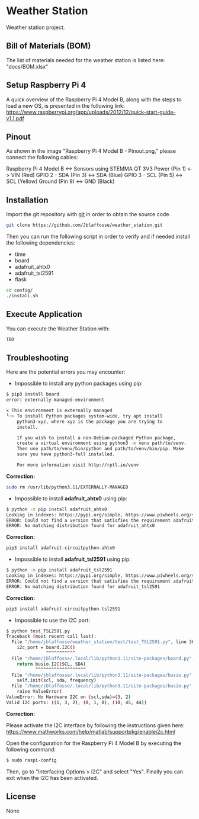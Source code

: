 # Weather Station

Weather station project.

## Bill of Materials (BOM)
The list of materials needed for the weather station is listed here: "docs/BOM.xlsx"

## Setup Raspberry Pi 4

A quick overview of the Raspberry Pi 4 Model B, along with the steps to load a new OS, is presented in the following link:
https://www.raspberrypi.org/app/uploads/2012/12/quick-start-guide-v1.1.pdf

## Pinout

As shown in the image "Raspberry Pi 4 Model B - Pinout.png," please connect the following cables:

Raspberry Pi 4 Model B <-> Sensors using STEMMA QT
3V3 Power (Pin 1) <-> VIN (Red)
GPIO 2 - SDA (Pin 3) <-> SDA (Blue)
GPIO 3 - SCL (Pin 5) <-> SCL (Yellow)
Ground (Pin 9) <-> GND (Black)


## Installation

Import the git repository with [git](https://github.com/) in order to obtain the source code.

```bash
git clone https://github.com/Jblaffosse/weather_station.git
```

Then you can run the following script in order to verify and if needed install the following dependencies:
- time
- board
- adafruit_ahtx0
- adafruit_tsl2591
- flask

```bash
cd config/
./install.sh
```

## Execute Application
You can execute the Weather Station with:

```bash
TBD
```

## Troubleshooting
Here are the potential errors you may encounter:

- Impossible to install any python packages using pip:

```bash
$ pip3 install board
error: externally-managed-environment

× This environment is externally managed
╰─> To install Python packages system-wide, try apt install
    python3-xyz, where xyz is the package you are trying to
    install.

    If you wish to install a non-Debian-packaged Python package,
    create a virtual environment using python3 -m venv path/to/venv.
    Then use path/to/venv/bin/python and path/to/venv/bin/pip. Make
    sure you have python3-full installed.

    For more information visit http://rptl.io/venv
```

**Correction:**

```bash
sudo rm /usr/lib/python3.11/EXTERNALLY-MANAGED
```

- Impossible to install **adafruit_ahtx0** using pip:

```bash
$ python -m pip install adafruit_ahtx0
Looking in indexes: https://pypi.org/simple, https://www.piwheels.org/simple
ERROR: Could not find a version that satisfies the requirement adafruit_ahtx0 (from versions: none)
ERROR: No matching distribution found for adafruit_ahtx0
```

**Correction:**

```bash
pip3 install adafruit-circuitpython-ahtx0
```

- Impossible to install **adafruit_tsl2591** using pip:

```bash
$ python -m pip install adafruit_tsl2591
Looking in indexes: https://pypi.org/simple, https://www.piwheels.org/simple
ERROR: Could not find a version that satisfies the requirement adafruit_tsl2591 (from versions: none)
ERROR: No matching distribution found for adafruit_tsl2591
```

**Correction:**

```bash
pip3 install adafruit-circuitpython-tsl2591
```

- Impossible to use the I2C port:

```bash
$ python test_TSL2591.py
Traceback (most recent call last):
  File "/home/jblaffosse/weather_station/test/test_TSL2591.py", line 36, in <module>
    i2c_port = board.I2C()
               ^^^^^^^^^^^
  File "/home/jblaffosse/.local/lib/python3.11/site-packages/board.py", line 458, in I2C
    return busio.I2C(SCL, SDA)
           ^^^^^^^^^^^^^^^^^^^
  File "/home/jblaffosse/.local/lib/python3.11/site-packages/busio.py", line 36, in __init__
    self.init(scl, sda, frequency)
  File "/home/jblaffosse/.local/lib/python3.11/site-packages/busio.py", line 170, in init
    raise ValueError(
ValueError: No Hardware I2C on (scl,sda)=(3, 2)
Valid I2C ports: ((1, 3, 2), (0, 1, 0), (10, 45, 44))
```

**Correction:**

Please activate the I2C interface by following the instructions given here:
https://www.mathworks.com/help/matlab/supportpkg/enablei2c.html

Open the configuration for the Raspberry Pi 4 Model B by executing the following command:

```bash
$ sudo raspi-config
```

Then, go to "Interfacing Options > I2C" and select "Yes".
Finally you can exit when the I2C has been activated.


## License
None